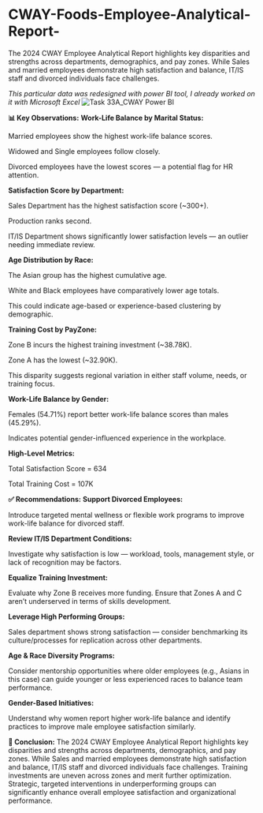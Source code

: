 # CWAY-Foods-Employee-Analytical-Report-
The 2024 CWAY Employee Analytical Report highlights key disparities and strengths across departments, demographics, and pay zones. While Sales and married employees demonstrate high satisfaction and balance, IT/IS staff and divorced individuals face challenges.

_This particular data was redesigned with power BI tool, I already worked on it with Microsoft Excel_
![Task 33A_CWAY Power BI](https://github.com/user-attachments/assets/cd7c1ea2-38db-4ef3-8cdb-b40e4e5a8c02)

**📊 Key Observations:**
**Work-Life Balance by Marital Status:**

Married employees show the highest work-life balance scores.

Widowed and Single employees follow closely.

Divorced employees have the lowest scores — a potential flag for HR attention.

**Satisfaction Score by Department:**

Sales Department has the highest satisfaction score (~300+).

Production ranks second.

IT/IS Department shows significantly lower satisfaction levels — an outlier needing immediate review.

**Age Distribution by Race:**

The Asian group has the highest cumulative age.

White and Black employees have comparatively lower age totals.

This could indicate age-based or experience-based clustering by demographic.

**Training Cost by PayZone:**

Zone B incurs the highest training investment (~38.78K).

Zone A has the lowest (~32.90K).

This disparity suggests regional variation in either staff volume, needs, or training focus.

**Work-Life Balance by Gender:**

Females (54.71%) report better work-life balance scores than males (45.29%).

Indicates potential gender-influenced experience in the workplace.

**High-Level Metrics:**

Total Satisfaction Score = 634

Total Training Cost = 107K

**✅ Recommendations:**
**Support Divorced Employees:**

Introduce targeted mental wellness or flexible work programs to improve work-life balance for divorced staff.

**Review IT/IS Department Conditions:**

Investigate why satisfaction is low — workload, tools, management style, or lack of recognition may be factors.

**Equalize Training Investment:**

Evaluate why Zone B receives more funding. Ensure that Zones A and C aren’t underserved in terms of skills development.

**Leverage High Performing Groups:**

Sales department shows strong satisfaction — consider benchmarking its culture/processes for replication across other departments.

**Age & Race Diversity Programs:**

Consider mentorship opportunities where older employees (e.g., Asians in this case) can guide younger or less experienced races to balance team performance.

**Gender-Based Initiatives:**

Understand why women report higher work-life balance and identify practices to improve male employee satisfaction similarly.

**🧾 Conclusion:**
The 2024 CWAY Employee Analytical Report highlights key disparities and strengths across departments, demographics, and pay zones. While Sales and married employees demonstrate high satisfaction and balance, IT/IS staff and divorced individuals face challenges. Training investments are uneven across zones and merit further optimization. Strategic, targeted interventions in underperforming groups can significantly enhance overall employee satisfaction and organizational performance.
